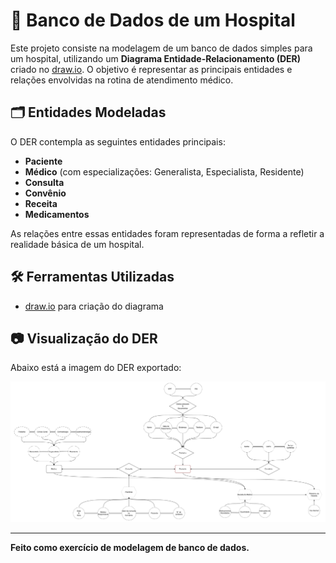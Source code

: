 # 🏥 Banco de Dados de um Hospital

Este projeto consiste na modelagem de um banco de dados simples para um hospital, utilizando um **Diagrama Entidade-Relacionamento (DER)** criado no [draw.io](https://draw.io). O objetivo é representar as principais entidades e relações envolvidas na rotina de atendimento médico.

## 🗂️ Entidades Modeladas

O DER contempla as seguintes entidades principais:

- **Paciente**
- **Médico** (com especializações: Generalista, Especialista, Residente)
- **Consulta**
- **Convênio**
- **Receita**
- **Medicamentos**

As relações entre essas entidades foram representadas de forma a refletir a realidade básica de um hospital.

## 🛠️ Ferramentas Utilizadas

- [draw.io](https://draw.io) para criação do diagrama

## 📷 Visualização do DER

Abaixo está a imagem do DER exportado:

![Diagrama DER - Hospital](./dbHospital.png)

---

**Feito como exercício de modelagem de banco de dados.**
